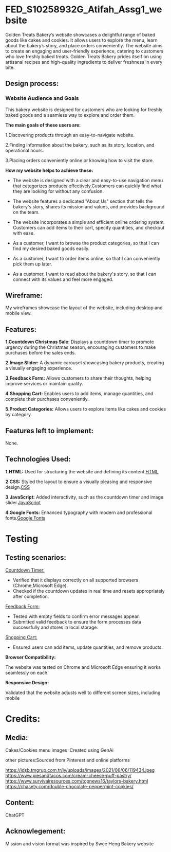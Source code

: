 # FED_S10258932G_Atifah_Assg1_website
Golden Treats Bakery’s website showcases a delightful range of baked goods like cakes and cookies. It allows users to explore the menu, learn about the bakery’s story, and place orders conveniently. The website aims to create an engaging and user-friendly experience, catering to customers who love freshly baked treats. Golden Treats Bakery prides itself on using artisanal recipes and high-quality ingredients to deliver freshness in every bite.

## Design process:

### Website Audience and Goals
This bakery website is designed for customers who are looking for freshly baked goods and a seamless way to explore and order them. 

**The main goals of these users are:**

1.Discovering products through an easy-to-navigate website.

2.Finding information about the bakery, such as its story, location, and operational hours.

3.Placing orders conveniently online or knowing how to visit the store.

**How my website helps to achieve these:**
- The website is designed with a clear and easy-to-use navigation menu that categorizes products effectively.Customers can quickly find what they are looking for without any confusion.
- The website features a dedicated "About Us" section that tells the bakery's story, shares its mission and values, and provides background on the team.
- The website incorporates a simple and efficient online ordering system. Customers can add items to their cart, specify quantities, and checkout with ease.

- As a customer, I want to browse the product categories, so that I can find my desired baked goods easily.
- As a customer, I want to order items online, so that I can conveniently pick them up later.
- As a customer, I want to read about the bakery's story, so that I can connect with its values and feel more engaged.

## Wireframe:
My wireframes showcase the layout of the website, including desktop and mobile view.

## Features:

**1.Countdown Christmas Sale**: Displays a countdown timer to promote urgency during the Christmas season, encouraging customers to make purchases before the sales ends.

**2.Image Slider:** A dynamic carousel showcasing bakery products, creating a visually engaging experience.

**3.Feedback Form:** Allows customers to share their thoughts, helping improve services or maintain quality.

**4.Shopping Cart:** Enables users to add items, manage quantities, and complete their purchases conveniently.

**5.Product Categories:** Allows users to explore items like cakes and cookies  by category.

## Features left to implement:
 None.

## Technologies Used:
**1.HTML:** Used for structuring the website and defining its content.[HTML](https://www.w3schools.com/html/default.asp)

**2.CSS:** Styled the layout to ensure a visually pleasing and responsive design.[CSS](https://www.w3schools.com/css/default.asp)

**3.JavaScript:** Added interactivity, such as the countdown timer and image slider.[JavaScript](https://www.w3schools.com/js/default.asp)

**4.Google Fonts:** Enhanced typography with modern and professional fonts.[Google Fonts](https://fonts.google.com/)

# Testing
## Testing scenarios:
<ins>Countdown Timer:</ins>

- Verified that it displays correctly on all supported browsers (Chrome,Microsoft Edge).
- Checked if the countdown updates in real time and resets appropriately after completion.

<ins>Feedback Form:</ins>

- Tested with empty fields to confirm error messages appear.
- Submitted valid feedback to ensure the form processes data successfully and stores in local storage.

<ins>Shopping Cart:</ins>

- Ensured users can add items, update quantities, and remove products.

**Browser Compatibility:**

The website was tested on Chrome and Microsoft Edge ensuring it works seamlessly on each.

**Responsive Design:**

Validated that the website adjusts well to different screen sizes, including mobile


# Credits:
## Media:
Cakes/Cookies menu images :Created using GenAi

other pictures:Sourced from Pinterest and online platforms

https://idsb.tmgrup.com.tr/ly/uploads/images/2021/06/06/119434.jpeg
https://www.piesandtacos.com/cream-cheese-puff-pastry/
https://www.survivalresources.com/topnews16/taylors-bakery.html
https://chasety.com/double-chocolate-peppermint-cookies/
## Content:
ChatGPT
## Acknowlegement:
Mission and vision format was inspired by Swee Heng Bakery website



